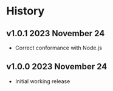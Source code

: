 # History

## v1.0.1 2023 November 24

-   Correct conformance with Node.js

## v1.0.0 2023 November 24

-   Initial working release
